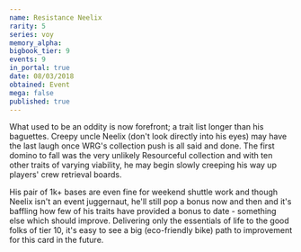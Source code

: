 ```yaml
---
name: Resistance Neelix
rarity: 5
series: voy
memory_alpha:
bigbook_tier: 9
events: 9
in_portal: true
date: 08/03/2018
obtained: Event
mega: false
published: true
---
```


What used to be an oddity is now forefront; a trait list longer than his baguettes. Creepy uncle Neelix (don't look directly into his eyes) may have the last laugh once WRG's collection push is all said and done. The first domino to fall was the very unlikely Resourceful collection and with ten other traits of varying viability, he may begin slowly creeping his way up players' crew retrieval boards.

His pair of 1k+ bases are even fine for weekend shuttle work and though Neelix isn't an event juggernaut, he'll still pop a bonus now and then and it's baffling how few of his traits have provided a bonus to date - something else which should improve. Delivering only the essentials of life to the good folks of tier 10, it's easy to see a big (eco-friendly bike) path to improvement for this card in the future.
